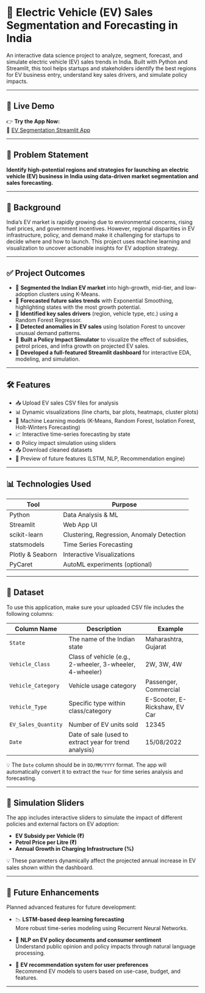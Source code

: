 # 🔋 Electric Vehicle (EV) Sales Segmentation and Forecasting in India

An interactive data science project to analyze, segment, forecast, and simulate electric vehicle (EV) sales trends in India. Built with Python and Streamlit, this tool helps startups and stakeholders identify the best regions for EV business entry, understand key sales drivers, and simulate policy impacts.

---

## 🚀 Live Demo

👉 **Try the App Now:**  
🔗 [EV Segmentation Streamlit App](https://ev-segmentation-analysis-ntfyv4dkbs3cvvybqnkkpd.streamlit.app/)

---

## 📌 Problem Statement

**Identify high-potential regions and strategies for launching an electric vehicle (EV) business in India using data-driven market segmentation and sales forecasting.**

---

## 🧠 Background

India’s EV market is rapidly growing due to environmental concerns, rising fuel prices, and government incentives. However, regional disparities in EV infrastructure, policy, and demand make it challenging for startups to decide where and how to launch. This project uses machine learning and visualization to uncover actionable insights for EV adoption strategy.

---

## ✅ Project Outcomes

- 🔹 **Segmented the Indian EV market** into high-growth, mid-tier, and low-adoption clusters using K-Means.
- 🔹 **Forecasted future sales trends** with Exponential Smoothing, highlighting states with the most growth potential.
- 🔹 **Identified key sales drivers** (region, vehicle type, etc.) using a Random Forest Regressor.
- 🔹 **Detected anomalies in EV sales** using Isolation Forest to uncover unusual demand patterns.
- 🔹 **Built a Policy Impact Simulator** to visualize the effect of subsidies, petrol prices, and infra growth on projected EV sales.
- 🔹 **Developed a full-featured Streamlit dashboard** for interactive EDA, modeling, and simulation.

---

## 🛠️ Features

- 📥 Upload EV sales CSV files for analysis  
- 📊 Dynamic visualizations (line charts, bar plots, heatmaps, cluster plots)  
- 🧪 Machine Learning models (K-Means, Random Forest, Isolation Forest, Holt-Winters Forecasting)  
- 📈 Interactive time-series forecasting by state  
- ⚙️ Policy impact simulation using sliders  
- 📤 Download cleaned datasets  
- 🚧 Preview of future features (LSTM, NLP, Recommendation engine)

---

## 📊 Technologies Used

| Tool | Purpose |
|------|---------|
| Python | Data Analysis & ML |
| Streamlit | Web App UI |
| scikit-learn | Clustering, Regression, Anomaly Detection |
| statsmodels | Time Series Forecasting |
| Plotly & Seaborn | Interactive Visualizations |
| PyCaret | AutoML experiments (optional) |

---
## 📂 Dataset

To use this application, make sure your uploaded CSV file includes the following columns:

| Column Name         | Description                                                  | Example                         |
|---------------------|--------------------------------------------------------------|----------------------------------|
| `State`             | The name of the Indian state                                 | Maharashtra, Gujarat             |
| `Vehicle_Class`     | Class of vehicle (e.g., 2-wheeler, 3-wheeler, 4-wheeler)     | 2W, 3W, 4W                       |
| `Vehicle_Category`  | Vehicle usage category                                       | Passenger, Commercial            |
| `Vehicle_Type`      | Specific type within class/category                          | E-Scooter, E-Rickshaw, EV Car    |
| `EV_Sales_Quantity` | Number of EV units sold                                      | 12345                            |
| `Date`              | Date of sale (used to extract year for trend analysis)       | 15/08/2022                       |

💡 The `Date` column should be in `DD/MM/YYYY` format. The app will automatically convert it to extract the `Year` for time series analysis and forecasting.

---

## 📌 Simulation Sliders

The app includes interactive sliders to simulate the impact of different policies and external factors on EV adoption:

- **EV Subsidy per Vehicle (₹)**
- **Petrol Price per Litre (₹)**
- **Annual Growth in Charging Infrastructure (%)**

💡 These parameters dynamically affect the projected annual increase in EV sales shown within the dashboard.

---

## 🔮 Future Enhancements

Planned advanced features for future development:

- 📉 **LSTM-based deep learning forecasting**  
  More robust time-series modeling using Recurrent Neural Networks.

- 📃 **NLP on EV policy documents and consumer sentiment**  
  Understand public opinion and policy impacts through natural language processing.

- 🤖 **EV recommendation system for user preferences**  
  Recommend EV models to users based on use-case, budget, and features.

---
